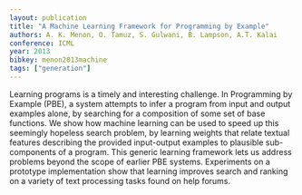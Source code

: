 ```yaml
---
layout: publication
title: "A Machine Learning Framework for Programming by Example"
authors: A. K. Menon, O. Tamuz, S. Gulwani, B. Lampson, A.T. Kalai
conference: ICML
year: 2013
bibkey: menon2013machine
tags: ["generation"]
---
```

Learning programs is a timely and interesting challenge. In Programming by Example
(PBE), a system attempts to infer a program
from input and output examples alone, by
searching for a composition of some set of
base functions. We show how machine learning can be used to speed up this seemingly
hopeless search problem, by learning weights
that relate textual features describing the
provided input-output examples to plausible
sub-components of a program. This generic
learning framework lets us address problems
beyond the scope of earlier PBE systems.
Experiments on a prototype implementation
show that learning improves search and ranking on a variety of text processing tasks found
on help forums.
